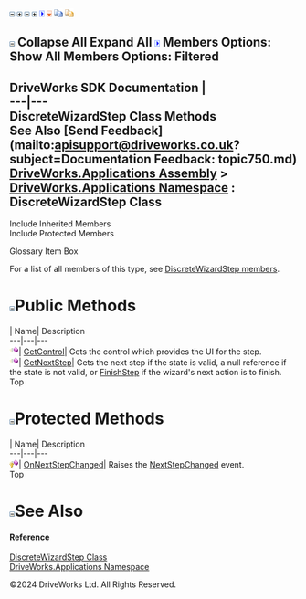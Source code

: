 ![](dotnetimages/collapse.gif) ![](dotnetimages/expand.gif) ![](dotnetimages/collapse.gif) ![](dotnetimages/expand.gif) ![](dotnetimages/drpdown.gif) ![](dotnetimages/drpdown_orange.gif) ![](dotnetimages/copycode.gif) ![](dotnetimages/copycodeHighlight.gif)

![](dotnetimages/collapse.gif) Collapse All Expand All ![](dotnetimages/drpdown.gif) Members Options: Show All  Members Options: Filtered   
---  
DriveWorks SDK Documentation  |   
---|---  
DiscreteWizardStep Class Methods   
See Also [Send Feedback](mailto:apisupport@driveworks.co.uk?subject=Documentation Feedback: topic750.md)  
[DriveWorks.Applications Assembly](topic13.md) > [DriveWorks.Applications Namespace](topic16.md) : DiscreteWizardStep Class  
---  
  
Include Inherited Members    
Include Protected Members    


Glossary Item Box

For a list of all members of this type, see [DiscreteWizardStep members](topic751.md).

# ![](dotnetimages/collapse.gif)Public Methods

| Name| Description  
---|---|---  
![Public Method](dotnetimages/publicMethod.gif)| [GetControl](topic756.md)| Gets the control which provides the UI for the step.   
![Public Method](dotnetimages/publicMethod.gif)| [GetNextStep](topic757.md)| Gets the next step if the state is valid, a null reference if the state is not valid, or [FinishStep](topic766.md) if the wizard's next action is to finish.   
Top

# ![](dotnetimages/collapse.gif)Protected Methods

| Name| Description  
---|---|---  
![Protected Method](dotnetimages/protectedMethod.gif)| [OnNextStepChanged](topic758.md)| Raises the [NextStepChanged](topic769.md) event.   
Top

# ![](dotnetimages/collapse.gif)See Also

#### Reference

[DiscreteWizardStep Class](topic750.md)   
[DriveWorks.Applications Namespace](topic16.md)

©2024 DriveWorks Ltd. All Rights Reserved.

